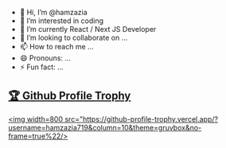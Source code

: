 - 👋 Hi, I’m @hamzazia
- 👀 I’m interested in coding
- 🌱 I’m currently React / Next JS Developer
- 💞️ I’m looking to collaborate on ...
- 📫 How to reach me ...
- 😄 Pronouns: ...
- ⚡ Fun fact: ...

<!---
hamzazia719/hamzazia719 is a ✨ special ✨ repository because its `README.md` (this file) appears on your GitHub profile.
You can click the Preview link to take a look at your changes.
--->

<a href="https://github.com/ryo-ma/github-profile-trophy"><h2>🏆 Github Profile Trophy</h2></a>
<a href="https://github.com/ryo-ma/github-profile-trophy">
<img width=800 src="https://github-profile-trophy.vercel.app/?username=hamzazia719&column=10&theme=gruvbox&no-frame=true%22/>
</a>
